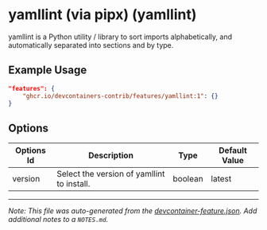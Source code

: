 
# yamllint (via pipx) (yamllint)

yamllint is a Python utility / library to sort imports alphabetically, and automatically separated into sections and by type.

## Example Usage

```json
"features": {
    "ghcr.io/devcontainers-contrib/features/yamllint:1": {}
}
```

## Options

| Options Id | Description | Type | Default Value |
|-----|-----|-----|-----|
| version | Select the version of yamllint to install. | boolean | latest |



---

_Note: This file was auto-generated from the [devcontainer-feature.json](https://github.com/devcontainers-contrib/features/blob/main/src/yamllint/devcontainer-feature.json).  Add additional notes to a `NOTES.md`._
